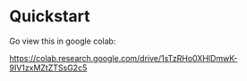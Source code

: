 # Quickstart

Go view this in google colab:

https://colab.research.google.com/drive/1sTzRHo0XHIDmwK-9IV1zxMZtZTSsG2c5

